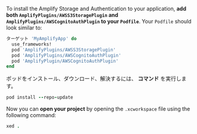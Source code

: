 <!--TODO Update AWSmobile Client -> Auth -->
To install the Amplify Storage and Authentication to your application, **add both `AmplifyPlugins/AWSS3StoragePlugin` and `AmplifyPlugins/AWSCognitoAuthPlugin` to your `Podfile`**.  Your `Podfile` should look similar to:

```ruby
ターゲット 'MyAmplifyApp' do
  use_frameworks!
  pod 'AmplifyPlugins/AWSS3StoragePlugin'
  pod 'AmplifyPlugins/AWSCognitoAuthPlugin'
  pod 'AmplifyPlugin/AWSCognitoAuthPlugin'
end
```

ポッドをインストール、ダウンロード、解決するには、 **コマンド** を実行します。

```ruby
pod install --repo-update
```

Now you can **open your project** by opening the `.xcworkspace` file using the following command:

```ruby
xed .
```